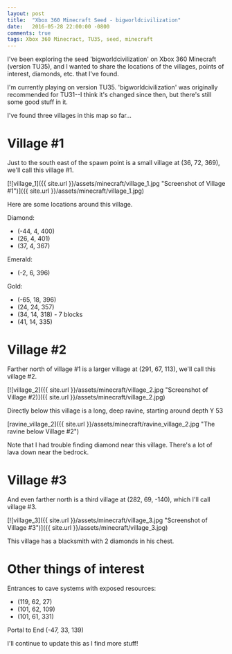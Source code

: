 ```yaml
---
layout: post
title:  "Xbox 360 Minecraft Seed - bigworldcivilization"
date:   2016-05-28 22:00:00 -0800
comments: true
tags: Xbox 360 Minecract, TU35, seed, minecraft
---
```


I've been exploring the seed 'bigworldcivilization' on Xbox 360 Minecraft (version TU35), and I wanted to share the locations of the villages, points of interest, diamonds, etc. that I've found.

I'm currently playing on version TU35. 'bigworldcivilization' was originally recommended for TU31--I think it's changed since then, but there's still some good stuff in it.

I've found three villages in this map so far...

Village #1
==========
Just to the south east of the spawn point is a small village at (36, 72, 369), we'll call this village #1.

[![village_1]({{ site.url }}/assets/minecraft/village_1.jpg "Screenshot of Village #1")]({{ site.url }}/assets/minecraft/village_1.jpg)

Here are some locations around this village.

Diamond:

* (-44, 4, 400)
* (26, 4, 401)
* (37, 4, 367)

Emerald:

* (-2, 6, 396)

Gold:

* (-65, 18, 396)
* (24, 24, 357)
* (34, 14, 318) - 7 blocks
* (41, 14, 335)

Village #2
==========
Farther north of village #1 is a larger village at (291, 67, 113), we'll call this village #2.

[![village_2]({{ site.url }}/assets/minecraft/village_2.jpg "Screenshot of Village #2)]({{ site.url }}/assets/minecraft/village_2.jpg)

Directly below this village is a long, deep ravine, starting around depth Y 53

[ravine_village_2]({{ site.url }}/assets/minecraft/ravine_village_2.jpg "The ravine below Village #2")

Note that I had trouble finding diamond near this village. There's a lot of lava down near the bedrock.

Village #3
==========
And even farther north is a third village at (282, 69, -140), which I'll call village #3.

[![village_3]({{ site.url }}/assets/minecraft/village_3.jpg "Screenshot of Village #3")]({{ site.url }}/assets/minecraft/village_3.jpg)

This village has a blacksmith with 2 diamonds in his chest.


Other things of interest
========================
Entrances to cave systems with exposed resources:

* (119, 62, 27)
* (101, 62, 109)
* (101, 61, 331)

Portal to End (-47, 33, 139)


I'll continue to update this as I find more stuff!
